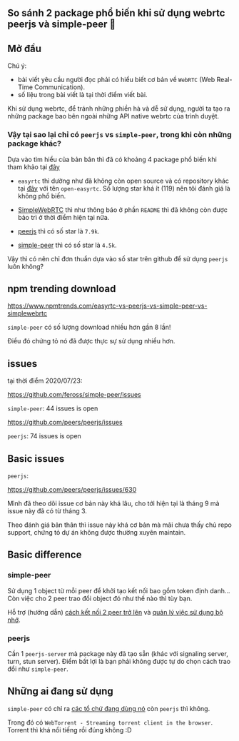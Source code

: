 ## So sánh 2 package phổ biến khi sử dụng webrtc peerjs và simple-peer 🤔

## Mở đầu

Chú ý:

- bài viết yêu cầu người đọc phải có hiểu biết cơ bản về `WebRTC` (Web Real-Time Communication).
- số liệu trong bài viết là tại thời điểm viết bài.

Khi sử dụng webrtc, để tránh những phiền hà và dễ sử dụng, người ta tạo ra những package bao bên ngoài những API native webrtc của trình duyệt.

### Vậy tại sao lại chỉ có `peerjs` vs `simple-peer`, trong khi còn những package khác?

Dựa vào tìm hiểu của bản bân thì đã có khoảng 4 package phổ biến khi tham khảo tại [đây](https://www.npmtrends.com/easyrtc-vs-peerjs-vs-simple-peer-vs-simplewebrtc)

- `easyrtc` thì dường như đã không còn open source và có repository khác tại [đây](https://github.com/open-easyrtc/open-easyrtc) với tên `open-easyrtc`. Số lượng star khá ít (119) nên tôi đánh giá là không phổ biến.

- [SimpleWebRTC](https://github.com/simplewebrtc/SimpleWebRTC) thì như thông báo ở phần `README` thì đã không còn được bảo trì ở thời điểm hiện tại nữa.

- [peerjs](https://github.com/peers/peerjs) thì có số star là `7.9k`.

- [simple-peer](https://github.com/feross/simple-peer) thì có số star là `4.5k`.

Vậy thì có nên chỉ đơn thuần dựa vào số star trên github để sử dụng `peerjs` luôn không?

## npm trending download

<https://www.npmtrends.com/easyrtc-vs-peerjs-vs-simple-peer-vs-simplewebrtc>

`simple-peer` có số lượng download nhiều hơn gần 8 lần!

Điều đó chứng tỏ nó đã được thực sự sử dụng nhiều hơn.

## issues

tại thời điểm 2020/07/23:

<https://github.com/feross/simple-peer/issues>

`simple-peer`: 44 issues is open

<https://github.com/peers/peerjs/issues>

`peerjs`: 74 issues is open

## Basic issues

`peerjs`:

<https://github.com/peers/peerjs/issues/630>

Mình đã theo dõi issue cơ bản này khá lâu, cho tới hiện tại là tháng 9 mà issue này đã có từ tháng 3.

Theo đánh giá bản thân thì issue này khá cơ bản mà mãi chưa thấy chủ repo support, chứng tỏ dự án không được thường xuyên maintain.

## Basic difference

### simple-peer

Sử dụng 1 object từ mỗi peer để khởi tạo kết nối bao gồm token định danh... Còn việc cho 2 peer trao đổi object đó như thế nào thì tùy bạn.

Hỗ trợ (hướng dẫn) [cách kết nối 2 peer trở lên](https://github.com/feross/simple-peer#connecting-more-than-2-peers) và [quản lý việc sử dụng bộ nhớ](https://github.com/feross/simple-peer#memory-usage).

### peerjs

Cần 1 `peerjs-server` mà package này đã tạo sẵn (khác với signaling server, turn, stun server). Điểm bất lợi là bạn phải không được tự do chọn cách trao đổi như `simple-peer`.

## Những ai đang sử dụng

`simple-peer` có chỉ ra [các tổ chứ đang dùng nó](https://github.com/feross/simple-peer#who-is-using-simple-peer) còn `peerjs` thì không.

Trong đó có `WebTorrent - Streaming torrent client in the browser`. Torrent thì khá nổi tiếng rồi đúng không :D